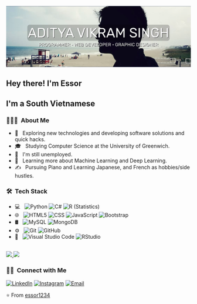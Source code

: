 <img src="https://raw.githubusercontent.com/AVS1508/AVS1508/master/assets/Aditya%20Vikram%20Singh%20Banner.png">

<h2> Hey there! I'm Essor</h2>
<h2> I'm a South Vietnamese</h2>



<h3> 👨🏻‍💻 &nbsp;About Me </h3>

- 🤔 &nbsp; Exploring new technologies and developing software solutions and quick hacks.
- 🎓 &nbsp; Studying Computer Science at the University of Greenwich.
- 💼 &nbsp; I'm still unemployed.
- 🌱 &nbsp; Learning more about Machine Learning and Deep Learning.
- ✍️ &nbsp; Pursuing Piano and Learning Japanese, and French as hobbies/side hustles.

<h3> 🛠 &nbsp;Tech Stack</h3>

- 💻 &nbsp;
  ![Python](https://img.shields.io/badge/-Python-333333?style=flat&logo=python)
  ![C#](https://img.shields.io/badge/-C%23-333333?style=flat&logo=csharp&logoColor=white)
  ![R (Statistics)](https://img.shields.io/badge/-R-333333?style=flat&logo=R&logoColor=276DC3)
- 🌐 &nbsp;
  ![HTML5](https://img.shields.io/badge/-HTML5-333333?style=flat&logo=HTML5)
  ![CSS](https://img.shields.io/badge/-CSS-333333?style=flat&logo=CSS3&logoColor=1572B6)
  ![JavaScript](https://img.shields.io/badge/-JavaScript-333333?style=flat&logo=javascript)
  ![Bootstrap](https://img.shields.io/badge/-Bootstrap-333333?style=flat&logo=bootstrap&logoColor=563D7C)
- 🛢 &nbsp;
  ![MySQL](https://img.shields.io/badge/-MySQL-333333?style=flat&logo=mysql)
  ![MongoDB](https://img.shields.io/badge/-MongoDB-333333?style=flat&logo=mongodb)
- ⚙️ &nbsp;
  ![Git](https://img.shields.io/badge/-Git-333333?style=flat&logo=git)
  ![GitHub](https://img.shields.io/badge/-GitHub-333333?style=flat&logo=github)
- 🔧 &nbsp;
  ![Visual Studio Code](https://img.shields.io/badge/-Visual%20Studio%20Code-333333?style=flat&logo=visual-studio-code&logoColor=007ACC)
  ![RStudio](https://img.shields.io/badge/-RStudio-333333?style=flat&logo=rstudio)

<br/>

<a href="https://github.com/essor1234">
  <img height="180em" src="https://github-readme-stats.vercel.app/api?username=essor1234&theme=buefy&show_icons=true" />
  <img height="180em" src="https://github-readme-stats.vercel.app/api/top-langs/?username=essor1234&theme=buefy&layout=compact" />
</a>

<br/>

<h3> 🤝🏻 &nbsp;Connect with Me </h3>

<p align="center">

<a href="https://www.linkedin.com/in/xu%C3%A2n-qu%C3%BD-m%E1%BA%A1nh-959382265/"><img alt="LinkedIn" src="https://img.shields.io/badge/Manh%20Xuan%20Quy-blue?style=flat-square&logo=linkedin"></a>
<a href="https://www.instagram.com/manhxuanquy_2004/"><img alt="Instagram" src="https://img.shields.io/badge/Instagram-manhxuanquy_2004-blue?style=flat-square&logo=instagram"></a>
<a href="mailto:manhxquy@gmail.com"><img alt="Email" src="https://img.shields.io/badge/Email-manhxquy@gmail.com-blue?style=flat-square&logo=gmail"></a>
</p>

⭐️ From [essor1234](https://github.com/essor1234)
